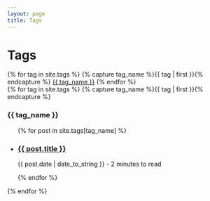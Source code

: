 ```yaml
---
layout: page
title: Tags
---
```


<h1 class="tags-title">Tags</h1>
<div class="tags-list">
	{% for tag in site.tags %}
		{% capture tag_name %}{{ tag | first }}{% endcapture %}
		<a class="tag-link" href="#{{ tag_name }}">{{ tag_name }}</a>
	{% endfor %}
</div>

<div class="tags-index">
	{% for tag in site.tags %}
		{% capture tag_name %}{{ tag | first }}{% endcapture %}
		<h3>{{ tag_name }}</h3>
		<ul id="{{ tag_name }}">
			{% for post in site.tags[tag_name] %}
				<li class="post-short">
		      <a href="{{ post.url }}"><h3>{{ post.title }}</h3></a>
		      <p class="date">{{ post.date | date_to_string }} <span class="reading-time"> - 2 minutes to read</span></p>
		    </li>
			{% endfor %}
		</ul>
	{% endfor %}
</div>